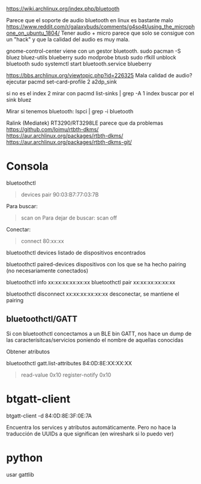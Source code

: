 https://wiki.archlinux.org/index.php/bluetooth

Parece que el soporte de audio bluetooth en linux es bastante malo
https://www.reddit.com/r/galaxybuds/comments/g4so4t/using_the_microphone_on_ubuntu_1804/
Tener audio + micro parece que solo se consigue con un "hack" y que la calidad del audio es muy mala.


gnome-control-center viene con un gestor bluetooth.
sudo pacman -S bluez bluez-utils blueberry
sudo modprobe btusb
sudo rfkill unblock bluetooth
sudo systemctl start bluetooth.service
blueberry

https://bbs.archlinux.org/viewtopic.php?id=226325
Mala calidad de audio? ejecutar
pacmd set-card-profile 2 a2dp_sink

si no es el index 2 mirar con
pacmd list-sinks | grep -A 1 index
  buscar por el sink bluez




Mirar si tenemos bluetooth:
lspci | grep -i bluetooth


Ralink (Mediatek) RT3290/RT3298LE parece que da problemas
https://github.com/loimu/rtbth-dkms/
https://aur.archlinux.org/packages/rtbth-dkms/
https://aur.archlinux.org/packages/rtbth-dkms-git/


# Consola
bluetoothctl
> devices
> pair 90:03:B7:77:03:7B

Para buscar:
> scan on
Para dejar de buscar:
> scan off

Conectar:
> connect 80:xx:xx

bluetoothctl devices
  listado de dispositivos encontrados

bluetoothctl paired-devices
  dispositivos con los que se ha hecho pairing (no necesariamente conectados)


bluetoothctl info xx:xx:xx:xx:xx:xx
bluetoothctl pair xx:xx:xx:xx:xx:xx

bluetoothctl disconnect xx:xx:xx:xx:xx:xx
  desconectar, se mantiene el pairing


## bluetoothctl/GATT
Si con bluetoothctl concectamos a un BLE bin GATT, nos hace un dump de las caracterísitcas/servicios poniendo el nombre de aquellas conocidas



Obtener atributos

bluetoothctl gatt.list-attributes 84:0D:8E:XX:XX:XX

> read-value 0x10
> register-notify 0x10


# btgatt-client
btgatt-client -d 84:0D:8E:3F:0E:7A

Encuentra los services y atributos automáticamente.
Pero no hace la traducción de UUIDs a que significan (en wireshark si lo puedo ver)


# python
usar gattlib
